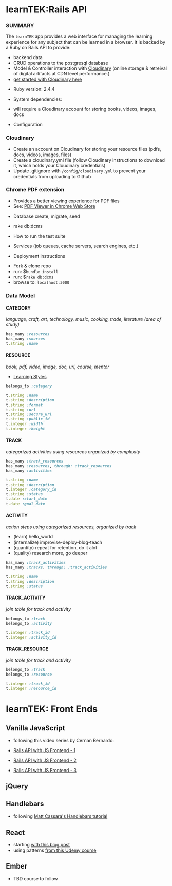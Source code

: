 # learnTEK:Rails API
### SUMMARY
The `learnTEK` app provides a web interface for managing the learning experience for any subject that can be learned in a browser.
It is backed by a Ruby on Rails API to provide: 
- backend data
- CRUD operations to the postgresql database
- Model & Controller interaction with [Cloudinary](http://www.cloudinary.com) (online storage & retreival of digital artifacts at CDN level performance.)
- [get started with Cloudinary here](#)

* Ruby version: 2.4.4

* System dependencies: 
- will require a Cloudinary account for storing books, videos, images, docs

* Configuration
### Cloudinary
- Create an account on Cloudinary for storing your resource files (pdfs, docs, videos, images, files)
- Create a cloudinary.yml file (follow Cloudinary instructions to download it, which holds your Cloudinary credentials)
- Update .gitignore with `/config/cloudinary.yml` to prevent your credentials from uploading to Github

### Chrome PDF extension
- Provides a better viewing experience for PDF files
- See: [PDF Viewer in Chrome Web Store](https://chrome.google.com/webstore/detail/pdf-viewer/oemmndcbldboiebfnladdacbdfmadadm)

* Database create, migrate, seed
- rake db:dcms

* How to run the test suite

* Services (job queues, cache servers, search engines, etc.)

* Deployment instructions

- Fork & clone repo
- run: $`bundle install`
- run: $`rake db:dcms`
- browse to: `localhost:3000`

### Data Model


#### CATEGORY
*language, craft, art, technology, music, cooking, trade, literature (area of study)*

```ruby 
has_many :resources
has_many :sources
t.string :name
```

#### RESOURCE
*book, pdf, video, image, doc, url, course, mentor*
- [Learning Styles](https://www.learning-styles-online.com/overview/)
```ruby 
belongs_to :category

t.string :name
t.string :description
t.string :format
t.string :url
t.string :secure_url
t.string :public_id
t.integer :width
t.integer :height
```

#### TRACK
*categorized activities using resources organized by complexity*
```ruby
has_many :track_resources
has_many :resources, through: :track_resources
has_many :activities

t.string :name
t.string :description
t.integer :category_id
t.string :status
t.date :start_date
t.date :goal_date
```
#### ACTIVITY
*action steps using categorized resources, organized by track*

- (learn) hello_world
- (internalize) improvise-deploy-blog-teach
- (quantity) repeat for retention, do it alot
- (quality) research more, go deeper

```ruby
has_many :track_activities
has_many :tracks, through: :track_activities

t.string :name
t.string :description
t.string :status
```
#### TRACK_ACTIVITY
*join table for track and activity*
```ruby
belongs_to :track
belongs_to :activity

t.integer :track_id
t.integer :activity_id
```

#### TRACK_RESOURCE
*join table for track and activity*
```ruby
belongs_to :track
belongs_to :resource

t.integer :track_id
t.integer :resource_id
```


# learnTEK: Front Ends

## Vanilla JavaScript
- following this video series by Cernan Bernardo:
- [Rails API with JS Frontend - 1](https://instruction.learn.co/student/video_lectures#/309)

- [Rails API with JS Frontend - 2](https://instruction.learn.co/student/video_lectures#/311)

- [Rails API with JS Frontend - 3](https://instruction.learn.co/student/video_lectures#/312)

## jQuery


## Handlebars
- following [Matt Cassara's Handlebars tutorial](https://www.mattcassara.com/using-ajax-handlebarsjs-rails/)

## React
- starting [with this blog post](#)
- using patterns [from this Udemy course](#)

## Ember
- TBD course to follow